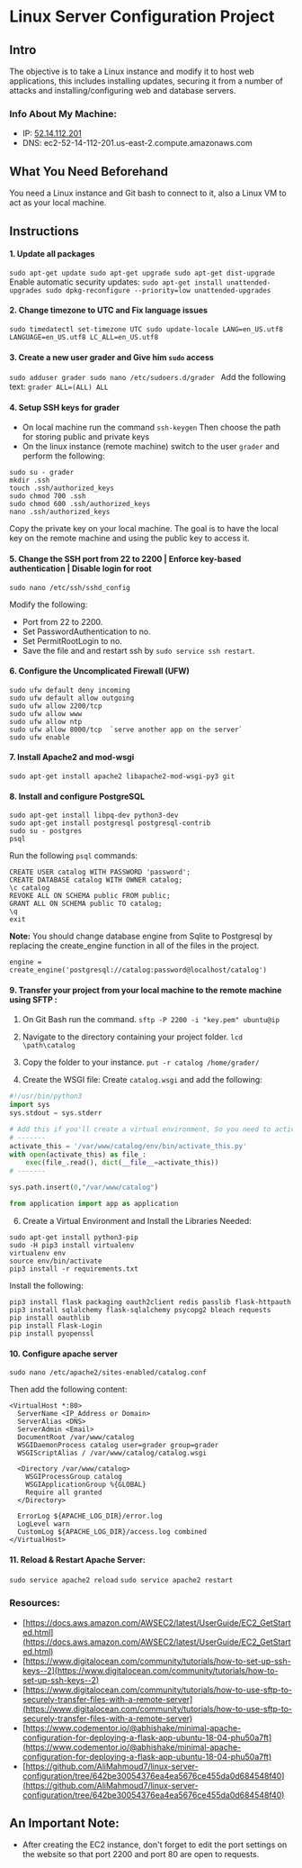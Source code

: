 # Linux Server Configuration Project

## Intro
The objective is to take a Linux instance and modify it to host web applications, this includes installing updates, securing it from a number of attacks and installing/configuring web and database servers.
### Info About My Machine:
- IP: [52.14.112.201](52.14.112.201)
- DNS: ec2-52-14-112-201.us-east-2.compute.amazonaws.com

## What You Need Beforehand
You need a Linux instance and Git bash to connect to it, also a Linux VM to act as your local machine.

## Instructions
#### 1. Update all packages
`
sudo apt-get update
sudo apt-get upgrade
sudo apt-get dist-upgrade
`
Enable automatic security updates:
`
sudo apt-get install unattended-upgrades
sudo dpkg-reconfigure --priority=low unattended-upgrades
`

#### 2. Change timezone to UTC and Fix language issues 
`
sudo timedatectl set-timezone UTC
sudo update-locale LANG=en_US.utf8 LANGUAGE=en_US.utf8 LC_ALL=en_US.utf8
`

#### 3. Create a new user grader and Give him `sudo` access
`
sudo adduser grader
sudo nano /etc/sudoers.d/grader 
`
Add the following text:  `grader ALL=(ALL) ALL`

#### 4. Setup SSH keys for grader
* On local machine run the command
`ssh-keygen`
Then choose the path for storing public and private keys
* On the linux instance (remote machine) switch to the user `grader` and perform the following:
```
sudo su - grader
mkdir .ssh
touch .ssh/authorized_keys 
sudo chmod 700 .ssh
sudo chmod 600 .ssh/authorized_keys 
nano .ssh/authorized_keys 
```
Copy the private key on your local machine. The goal is to have the local key on the remote machine and using the public key to access it.

#### 5. Change the SSH port from 22 to 2200 | Enforce key-based authentication | Disable login for root 
```
sudo nano /etc/ssh/sshd_config
```
Modify the following:
* Port from 22 to 2200.
* Set PasswordAuthentication to no.
* Set PermitRootLogin to no.
* Save the file and and restart ssh by  `sudo service ssh restart`.

#### 6. Configure the Uncomplicated Firewall (UFW)
```
sudo ufw default deny incoming
sudo ufw default allow outgoing
sudo ufw allow 2200/tcp
sudo ufw allow www
sudo ufw allow ntp
sudo ufw allow 8000/tcp  `serve another app on the server`
sudo ufw enable
```

#### 7. Install Apache2 and mod-wsgi 
```
sudo apt-get install apache2 libapache2-mod-wsgi-py3 git
```

#### 8. Install and configure PostgreSQL
```
sudo apt-get install libpq-dev python3-dev
sudo apt-get install postgresql postgresql-contrib
sudo su - postgres
psql
```
Run the following `psql` commands:
```
CREATE USER catalog WITH PASSWORD 'password';
CREATE DATABASE catalog WITH OWNER catalog;
\c catalog
REVOKE ALL ON SCHEMA public FROM public;
GRANT ALL ON SCHEMA public TO catalog;
\q
exit
```
**Note:** You should change database engine from Sqlite to Postgresql by replacing the create_engine function in all of the files in the project.
```
engine = create_engine('postgresql://catalog:password@localhost/catalog')
```

#### 9. Transfer your project from your local machine to the remote machine using SFTP :

1. On Git Bash run the command.
```sftp -P 2200 -i "key.pem" ubuntu@ip ``` 
2. Navigate to the directory containing your project folder.
```lcd \path\catalog```
3. Copy the folder to your instance.
```put -r catalog /home/grader/ ```

5. Create the WSGI file:
Create `catalog.wsgi` and add the following:
```python
#!/usr/bin/python3
import sys
sys.stdout = sys.stderr

# Add this if you'll create a virtual environment, So you need to activate it
# -------
activate_this = '/var/www/catalog/env/bin/activate_this.py'
with open(activate_this) as file_:
    exec(file_.read(), dict(__file__=activate_this))
# -------

sys.path.insert(0,"/var/www/catalog")

from application import app as application
```
6. Create a Virtual Environment and Install the Libraries Needed:
```
sudo apt-get install python3-pip
sudo -H pip3 install virtualenv
virtualenv env
source env/bin/activate
pip3 install -r requirements.txt
```
Install the following:
```
pip3 install flask packaging oauth2client redis passlib flask-httpauth
pip3 install sqlalchemy flask-sqlalchemy psycopg2 bleach requests
pip install oauthlib
pip install Flask-Login
pip install pyopenssl
```
#### 10. Configure apache server
```
sudo nano /etc/apache2/sites-enabled/catalog.conf
```
Then add the following content:
```
<VirtualHost *:80>
  ServerName <IP_Address or Domain>
  ServerAlias <DNS>
  ServerAdmin <Email>
  DocumentRoot /var/www/catalog
  WSGIDaemonProcess catalog user=grader group=grader
  WSGIScriptAlias / /var/www/catalog/catalog.wsgi

  <Directory /var/www/catalog>
    WSGIProcessGroup catalog
    WSGIApplicationGroup %{GLOBAL}
    Require all granted
  </Directory>

  ErrorLog ${APACHE_LOG_DIR}/error.log
  LogLevel warn
  CustomLog ${APACHE_LOG_DIR}/access.log combined
</VirtualHost>
```

#### 11. Reload & Restart Apache Server:
`sudo service apache2 reload`
`sudo service apache2 restart`

### Resources:
- [https://docs.aws.amazon.com/AWSEC2/latest/UserGuide/EC2_GetStarted.html](https://docs.aws.amazon.com/AWSEC2/latest/UserGuide/EC2_GetStarted.html)
- [https://www.digitalocean.com/community/tutorials/how-to-set-up-ssh-keys--2](https://www.digitalocean.com/community/tutorials/how-to-set-up-ssh-keys--2)
- [https://www.digitalocean.com/community/tutorials/how-to-use-sftp-to-securely-transfer-files-with-a-remote-server](https://www.digitalocean.com/community/tutorials/how-to-use-sftp-to-securely-transfer-files-with-a-remote-server)
- [https://www.codementor.io/@abhishake/minimal-apache-configuration-for-deploying-a-flask-app-ubuntu-18-04-phu50a7ft](https://www.codementor.io/@abhishake/minimal-apache-configuration-for-deploying-a-flask-app-ubuntu-18-04-phu50a7ft)
- [https://github.com/AliMahmoud7/linux-server-configuration/tree/642be30054376ea4ea5676ce455da0d684548f40](https://github.com/AliMahmoud7/linux-server-configuration/tree/642be30054376ea4ea5676ce455da0d684548f40)
## An Important Note:
- After creating the EC2 instance, don't forget to edit the port settings on the website so that port 2200 and port 80 are open to requests.
